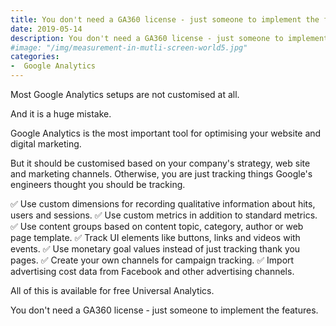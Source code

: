 ```yaml
---
title: You don't need a GA360 license - just someone to implement the features.
date: 2019-05-14 
description: You don't need a GA360 license - just someone to implement the features.
#image: "/img/measurement-in-mutli-screen-world5.jpg"
categories:
-  Google Analytics
---
```


Most Google Analytics setups are not customised at all.

And it is a huge mistake.

Google Analytics is the most important tool for optimising your website and digital marketing.

But it should be customised based on your company's strategy, web site and marketing channels.  Otherwise, you are just tracking things Google's engineers thought you should be tracking.

✅ Use custom dimensions for recording qualitative information about hits, users and sessions.
✅ Use custom metrics in addition to standard metrics.
✅ Use content groups based on content topic, category, author or web page template.
✅ Track UI elements like buttons, links and videos with events.
✅ Use monetary goal values instead of just tracking thank you pages.
✅ Create your own channels for campaign tracking.
✅ Import advertising cost data from Facebook and other advertising channels.
 
All of this is available for free Universal Analytics.

You don't need a GA360 license - just someone to implement the features.